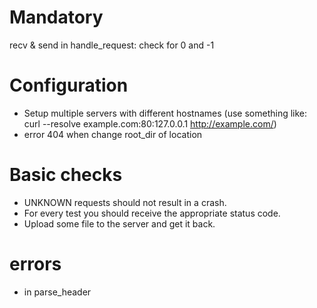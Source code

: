 # Mandatory
recv & send in handle_request: check for 0 and -1

# Configuration
- Setup multiple servers with different hostnames (use something like: curl --resolve example.com:80:127.0.0.1 http://example.com/)
- error 404 when change root_dir of location

# Basic checks
- UNKNOWN requests should not result in a crash.
- For every test you should receive the appropriate status code.
- Upload some file to the server and get it back.

# errors 

- in parse_header